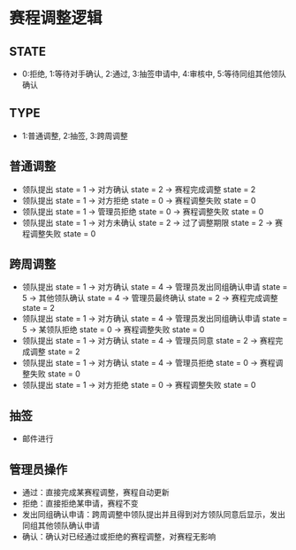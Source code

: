 # 赛程调整逻辑
## STATE
- 0:拒绝, 1:等待对手确认, 2:通过, 3:抽签申请中, 4:审核中, 5:等待同组其他领队确认
## TYPE
- 1:普通调整, 2:抽签, 3:跨周调整

## 普通调整
- 领队提出 state = 1 -> 对方确认 state = 2 -> 赛程完成调整 state = 2
- 领队提出 state = 1 -> 对方拒绝 state = 0 -> 赛程调整失败 state = 0
- 领队提出 state = 1 -> 管理员拒绝 state = 0 -> 赛程调整失败 state = 0 
- 领队提出 state = 1 -> 对方未确认 state = 2 -> 过了调整期限 state = 2 -> 赛程调整失败 state = 0 

## 跨周调整
- 领队提出 state = 1 -> 对方确认 state = 4 -> 管理员发出同组确认申请 state = 5 -> 其他领队确认 state = 4 -> 管理员最终确认 state = 2 -> 赛程完成调整 state = 2
- 领队提出 state = 1 -> 对方确认 state = 4 -> 管理员发出同组确认申请 state = 5 -> 某领队拒绝 state = 0 -> 赛程调整失败 state = 0
- 领队提出 state = 1 -> 对方确认 state = 4 -> 管理员同意 state = 2 -> 赛程完成调整 state = 2
- 领队提出 state = 1 -> 对方确认 state = 4 -> 管理员拒绝 state = 0 -> 赛程调整失败 state = 0
- 领队提出 state = 1 -> 对方拒绝 state = 0 -> 赛程调整失败 state = 0

## 抽签
- 邮件进行

## 管理员操作
- 通过：直接完成某赛程调整，赛程自动更新
- 拒绝：直接拒绝某申请，赛程不变
- 发出同组确认申请：跨周调整中领队提出并且得到对方领队同意后显示，发出同组其他领队确认申请
- 确认：确认对已经通过或拒绝的赛程调整，对赛程无影响





